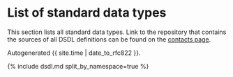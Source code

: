---
---

# List of standard data types

This section lists all standard data types.
Link to the repository that contains the sources of all DSDL definitions
can be found on the [contacts page](/Contact.html).

Autogenerated {{ site.time | date_to_rfc822 }}.

{% include dsdl.md split_by_namespace=true %}
